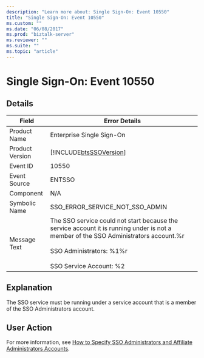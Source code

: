 ```yaml
---
description: "Learn more about: Single Sign-On: Event 10550"
title: "Single Sign-On: Event 10550"
ms.custom: ""
ms.date: "06/08/2017"
ms.prod: "biztalk-server"
ms.reviewer: ""
ms.suite: ""
ms.topic: "article"
---
```

# Single Sign-On: Event 10550
## Details  
  
| Field | Error Details |
|-----------------|---------------------------------------------------------------------------------------------------------------------------------------------------------------------------------------------------------------|
|  Product Name   |                                                                                           Enterprise Single Sign-On                                                                                           |
| Product Version |                                                                          [!INCLUDE[btsSSOVersion](../includes/btsssoversion-md.md)]                                                                           |
|    Event ID     |                                                                                                     10550                                                                                                     |
|  Event Source   |                                                                                                    ENTSSO                                                                                                     |
|    Component    |                                                                                                      N/A                                                                                                      |
|  Symbolic Name  |                                                                                        SSO_ERROR_SERVICE_NOT_SSO_ADMIN                                                                                        |
|  Message Text   | The SSO service could not start because the service account it is running under is not a member of the SSO Administrators account.%r<br /><br /> SSO Administrators: %1%r<br /><br /> SSO Service Account: %2 |
  
## Explanation  
 The SSO service must be running under a service account that is a member of the SSO Administrators account.  
  
## User Action  
 For more information, see [How to Specify SSO Administrators and Affiliate Administrators Accounts](../core/how-to-specify-sso-administrators-and-affiliate-administrators-accounts.md).
